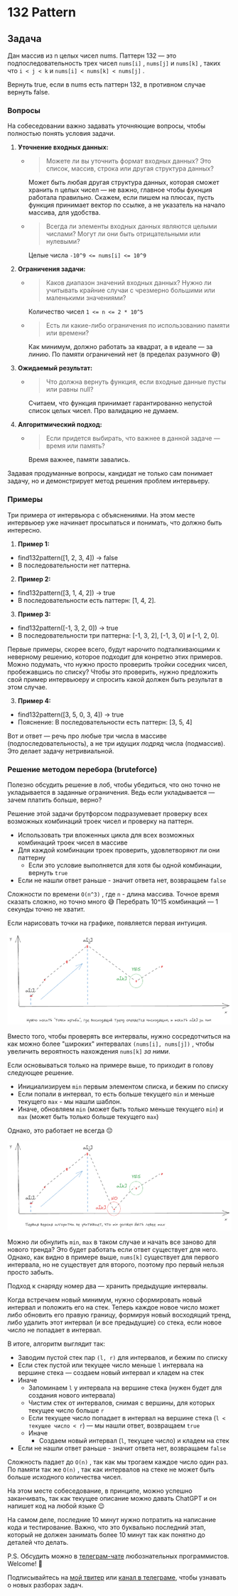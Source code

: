 # 132 Pattern

## Задача

Дан массив из n целых чисел nums. Паттерн 132 — это подпоследовательность трех чисел `nums[i]` , `nums[j]` и `nums[k]` , таких что `i < j < k` и `nums[i] < nums[k] < nums[j]` .

Вернуть true, если в nums есть паттерн 132, в противном случае вернуть false.

### Вопросы

На собеседовании важно задавать уточняющие вопросы, чтобы полностью понять условия задачи.

1. **Уточнение входных данных:**
   - > Можете ли вы уточнить формат входных данных? Это список, массив, строка или другая структура данных?
   

     Может быть любая другая структура данных, которая сможет хранить n целых чисел — не важно, главное чтобы фукнция работала правильно. Скажем, если пишем на плюсах, пусть функция принимает вектор по ссылке, а не указатель на начало массива, для удобства.

   - > Всегда ли элементы входных данных являются целыми числами? Могут ли они быть отрицательными или нулевыми?

    
     Целые числа `-10^9 <= nums[i] <= 10^9`

2. **Ограничения задачи:**
   - > Каков диапазон значений входных данных? Нужно ли учитывать крайние случаи с чрезмерно большими или маленькими значениями?

     Количество чисел `1 <= n <= 2 * 10^5`

   - > Есть ли какие-либо ограничения по использованию памяти или времени?

     Как минимум, должно работать за квадрат, а в идеале — за линию. По памяти ограничений нет (в пределах разумного 😅)

3. **Ожидаемый результат:**
   - > Что должна вернуть функция, если входные данные пусты или равны null?

     
     Считаем, что функция принимает гарантированно непустой список целых чисел. Про валидацию не думаем.

4. **Алгоритмический подход:**
   - > Если придется выбирать, что важнее в данной задаче — время или память?

     Время важнее, памяти завались.

Задавая продуманные вопросы, кандидат не только сам понимает задачу, но и демонстрирует метод решения проблем интервьеру.

### Примеры

Три примера от интервьюра с объяснениями. На этом месте интервьюер уже начинает просыпаться и понимать, что должно быть интересно.

1. **Пример 1:**

* find132pattern([1, 2, 3, 4]) -> false
* В последовательности нет паттерна.

2. **Пример 2:**

* find132pattern([3, 1, 4, 2]) -> true
* В последовательности есть паттерн: [1, 4, 2].

3. **Пример 3:**

* find132pattern([-1, 3, 2, 0]) -> true
* В последовательности три паттерна: [-1, 3, 2], [-1, 3, 0] и [-1, 2, 0].

Первые примеры, скорее всего, будут нарочито подталкивающими к неверному решению, которое подходит для конретно этих примеров. Можно подумать, что нужно просто проверить тройки соседних чисел, пробежавшись по списку? Чтобы это проверить, нужно предложить свой пример интервьюеру и спросить какой должен быть результат в этом случае.

3. **Пример 4:**

* find132pattern([3, 5, 0, 3, 4]) -> true
* Пояснение: В последовательности есть паттерн: [3, 5, 4]

Вот и ответ — речь про любые три числа в массиве (подпоследовательность), а не три _идущих подряд_ числа (подмассив). Это делает задачу нетривиальной.

### Решение методом перебора (bruteforce)

Полезно обсудить решение в лоб, чтобы убедиться, что оно точно не укладывается в заданные ограничения. Ведь если укладывается — зачем платить больше, верно?

Решение этой задачи брутфорсом подразумевает проверку всех возможных комбинаций троек чисел и проверку на паттерн.

* Использовать три вложенных цикла для всех возможных комбинаций троек чисел в массиве
* Для каждой комбинации троек проверить, удовлетворяют ли они паттерну
  + Если это условие выполняется для хотя бы одной комбинации, вернуть `true`
* Если не нашли ответ раньше - значит ответа нет, возвращаем `false`

Сложности по времени `O(n^3)` , где `n` - длина массива. Точное время сказать сложно, но точно много 😅 Перебрать 10^15 комбинаций — 1 секунды точно не хватит.

Если нарисовать точки на графике, появляется первая интуиция.

![](/images/pattern132-0.png)

Вместо того, чтобы проверять все интервалы, нужно сосредотчиться на как можно более "широких" интервалах `(nums[i], nums[j])` , чтобы увеличить вероятность нахождения `nums[k]` _за ними_.

Если основываться только на примере выше, то приходит в голову следующее решение.

* Инициализируем `min` первым элементом списка, и бежим по списку
* Если попали в интервал, то есть больше текущего `min` и меньше текущего `max` - мы нашли шаблон.
* Иначе, обновляем `min` (может быть только меньше текущего `min`) и `max` (может быть только больше текущего `max`)

Однако, это работает не всегда 😔

![](/images/pattern132-1.png)

Можно ли обнулить `min`, `max` в таком случае и начать все заново для нового тренда? Это будет работать если ответ существует для него. Однако, как видно в примере выше, `nums[k]` существует для первого интервала, но не существует для второго, поэтому про первый нельзя просто забыть.

Подход к снаряду номер два — хранить предыдущие интервалы.

Когда встречаем новый минимум, нужно сформировать новый интервал и положить его на стек. Теперь каждое новое число может либо обновить его правую границу, формируя новый восходящий тренд, либо удалить этот интервал (и все предыдущие) со стека, если новое число не попадает в интервал.

В итоге, алгоритм выглядит так:

* Заводим пустой стек пар `(l, r)` для интервалов, и бежим по списку
* Если стек пустой или текущее число меньше `l` интервала на вершине стека — создаем новый интервал и кладем на стек
* Иначе
  + Запоминаем `l` у интервала на вершине стека (нужен будет для создания нового интервала)
  + Чистим стек от интервалов, снимая с вершины, для которых текущее число больше `r`
  + Если текущее число попадает в интервал на вершине стека (`l < текущее число < r`) — мы нашли ответ, возвращаем `true`
  + Иначе
    - Создаем новый интервал (`l`, текущее число) и кладем на стек
* Если не нашли ответ раньше - значит ответа нет, возвращаем `false`

Сложность падает до `O(n)` , так как мы трогаем каждое число один раз. По памяти так же `O(n)` , так как интервалов на стеке не может быть больше исходного количества чисел.

На этом месте собеседование, в принципе, можно успешно заканчивать, так как текущее описание можно давать ChatGPT и он напишет код на любой языке 😉

На самом деле, последние 10 минут нужно потратить на написание кода и тестирование. Важно, что это буквально последний этап, который не должен занимать более 10 минут так как понятно до деталей что делать.

P.S. Обсудить можно в [телеграм-чате](https://t.me/ctci_chat_ru) любознательных программистов. Welcome! 🤗

Подписывайтесь на [мой твитер](https://twitter.com/vitkarpov) или [канал в телеграме](https://t.me/coding_interviews), чтобы узнавать о новых разборах задач.